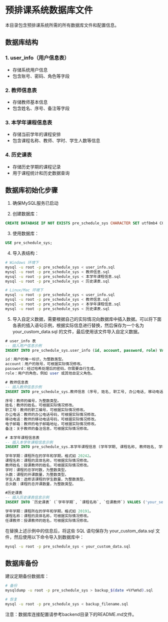 # 预排课系统数据库文件

本目录包含预排课系统所需的所有数据库文件和配置信息。

## 数据库结构

### 1. user_info（用户信息表）
- 存储系统用户信息
- 包含账号、密码、角色等字段

### 2. 教师信息表
- 存储教师基本信息
- 包含姓名、序号、备注等字段

### 3. 本学年课程信息表
- 存储当前学年的课程安排
- 包含课程名称、教师、学时、学生人数等信息

### 4. 历史课表
- 存储历史学期的课程记录
- 用于课程统计和历史数据查询

## 数据库初始化步骤

1. 确保MySQL服务已启动

2. 创建数据库：
```sql
CREATE DATABASE IF NOT EXISTS pre_schedule_sys CHARACTER SET utf8mb4 COLLATE utf8mb4_unicode_ci;
```

3. 使用数据库：
```sql
USE pre_schedule_sys;
```

4. 导入表结构：
```bash
# Windows 环境下
mysql -u root -p pre_schedule_sys < user_info.sql
mysql -u root -p pre_schedule_sys < 教师信息.sql
mysql -u root -p pre_schedule_sys < 本学年课程信息.sql
mysql -u root -p pre_schedule_sys < 历史课表.sql

# Linux/Mac 环境下
mysql -u root -p pre_schedule_sys < user_info.sql
mysql -u root -p pre_schedule_sys < 教师信息.sql
mysql -u root -p pre_schedule_sys < 本学年课程信息.sql
mysql -u root -p pre_schedule_sys < 历史课表.sql
```
5. 导入自定义数据，需要根据自己的实际情况向数据库中插入数据。可以将下面各表的插入语句示例，根据实际信息进行替换，然后保存为一个名为 your_custom_data.sql 的文件，最后使用该文件导入自定义数据。
```sql
# user_info 表
-- 插入用户信息示例
INSERT INTO pre_schedule_sys.user_info (id, account, password, role) VALUES (1, 'your_account', '$2b$12$your_password_hash', 'your_role');

id：用户的唯一标识，为整数类型。
account：用户的账号，可根据实际情况修改。
password：经过哈希处理后的密码，你需要自行生成。
role：用户的角色，例如 user 或其他自定义角色。
```

```sql
# 教师信息表
-- 插入教师信息示例
INSERT INTO pre_schedule_sys.教师信息 (序号, 姓名, 职工号, 办公电话, 移动电话, 电子邮箱, 备注) VALUES (1, 'your_teacher_name', 'your_employee_number', 'your_office_phone', 'your_mobile_phone', 'your_email', 'your_note');

序号：教师的编号，为整数类型。
姓名：教师的姓名，可根据实际情况修改。
职工号：教师的职工编号，可根据实际情况修改。
办公电话：教师的办公电话号码，可根据实际情况修改。
移动电话：教师的移动电话号码，可根据实际情况修改。
电子邮箱：教师的电子邮箱地址，可根据实际情况修改。
备注：关于教师的备注信息，可根据实际情况修改。
```

```sql
# 本学年课程信息表
-- 插入本学年课程信息示例
INSERT INTO pre_schedule_sys.本学年课程信息 (学年学期, 课程名称, 教师姓名, 学时, 头数, 学生人数, 总头数) VALUES ('your_semester', 'your_course_name', 'your_teacher_name', your_class_hours, your_headcount, your_student_number, your_total_headcount);

学年学期：课程所在的学年和学期，格式如 20242。
课程名称：课程的具体名称，可根据实际情况修改。
教师姓名：授课教师的姓名，可根据实际情况修改。
学时：课程的总学时数，为整数类型。
头数：课程的开课数量，为整数类型。
学生人数：选修该课程的学生数量，为整数类型。
总头数：课程的总开课数量，为整数类型。
```


```sql
#历史课表
-- 插入历史课表信息示例
INSERT INTO `历史课表` (`学年学期`, `课程名称`, `任课教师`) VALUES ('your_semester', 'your_course_name', 'your_teacher_name');

学年学期：课程所在的学年和学期，格式如 20191。
课程名称：课程的具体名称，可根据实际情况修改。
任课教师：授课教师的姓名，可根据实际情况修改。
```
在替换上述示例中的信息后，将这些 SQL 语句保存为 your_custom_data.sql 文件，然后使用以下命令导入到数据库中：
```bash
mysql -u root -p pre_schedule_sys < your_custom_data.sql
```

## 数据库备份

建议定期备份数据库：
```bash
# 备份
mysqldump -u root -p pre_schedule_sys > backup_$(date +%Y%m%d).sql

# 恢复
mysql -u root -p pre_schedule_sys < backup_filename.sql
```

注意：数据库连接配置请参考backend目录下的README.md文件。 
